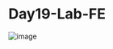 # Day19-Lab-FE

![image](https://user-images.githubusercontent.com/87912604/202173096-41fa0fe2-7dde-43c4-b68a-ce75d67b9c26.png)
